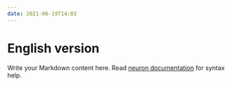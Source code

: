 ```yaml
---
date: 2021-06-19T14:03
---
```


# English version

Write your Markdown content here. Read [neuron documentation](https://neuron.zettel.page/2011404.html) for syntax help.

